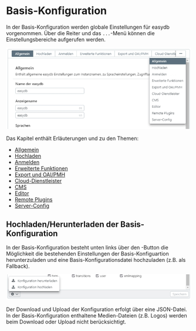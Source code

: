 # Basis-Konfiguration

In der Basis-Konfiguration werden globale Einstellungen für easydb vorgenommen. Über die Reiter und das <code class="button">...</code>-Menü können die Einstellungsbereiche aufgerufen werden.

![](basis_config_de.jpg)

Das Kapitel enthält Erläuterungen und zu den Themen:

* [Allgemein](../administration/base-config/general/general.html)
* [Hochladen](../administration/base-config/upload/upload.html)
* [Anmelden](../administration/base-config/login/login.html)
* [Erweiterte Funktionen](../administration/base-config/extended/extended.html)
* [Export und OAI/PMH](../administration/base-config/export/export.html)
* [Cloud-Dienstleister](../administration/base-config/cloud/cloud.html)
* [CMS](../administration/base-config/cms/cms.html)
* [Editor](../administration/base-config/editor/editor.html)
* [Remote Plugins](../administration/base-config/plugins/plugins.html)
* [Server-Config](../administration/base-config/server-config/server-config.html)

## Hochladen/Herunterladen der Basis-Konfiguration 

In der Basis-Konfiguration besteht unten links über den <i class="fa fa-cog"></i>-Button die Möglichkeit die bestehenden Einstellungen der Basis-Konfiguartion herunterzuladen und eine Basis-Konfigurationsdatei hochzuladen (z.B. als Fallback). 

![](basis_config_schema_de.jpg)

Der Download und Upload der Konfiguration erfolgt über eine JSON-Datei. In der Basis-Konfiguration enthaltene Medien-Dateien (z.B. Logos) werden beim Download oder Upload nicht berücksichtigt.

